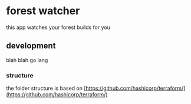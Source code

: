 # forest watcher
this app watches your forest builds for you

## development
blah blah go lang

### structure
the folder structure is based on [https://github.com/hashicorp/terraform/](https://github.com/hashicorp/terraform/)